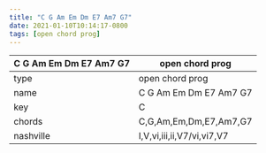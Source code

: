 ```yaml
---
title: "C G Am Em Dm E7 Am7 G7"
date: 2021-01-10T10:14:17-0800
tags: [open chord prog]
---
```


|C G Am Em Dm E7 Am7 G7|open chord prog|
|---|---|
|type|open chord prog|
|name|C G Am Em Dm E7 Am7 G7|
|key|C|
|chords|C,G,Am,Em,Dm,E7,Am7,G7|
|nashville|I,V,vi,iii,ii,V7/vi,vi7,V7|
